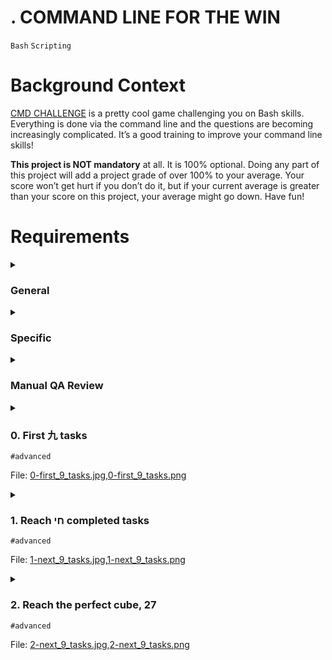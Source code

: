 # **. COMMAND LINE FOR THE WIN**
`Bash` `Scripting`

# Background Context
[CMD CHALLENGE](https://cmdchallenge.com/) is a pretty cool game challenging you on Bash skills. Everything is done via the command line and the questions are becoming increasingly complicated. It’s a good training to improve your command line skills!

**This project is NOT mandatory** at all. It is 100% optional. Doing any part of this project will add a project grade of over 100% to your average. Your score won’t get hurt if you don’t do it, but if your current average is greater than your score on this project, your average might go down. Have fun!

# Requirements
<details>
<summary><h3>General</h3></summary>

- A `README.md` file, at the root of the folder of the project, is mandatory
- This project will be manually reviewed.
- As each task is completed, the name of that task will turn green
- Create a screenshot, showing that you completed the required levels
- Push this screenshot with the right name to GitHub, in either the PNG or JPEG format
</details>

<details>
<summary><h3>Specific</h3></summary>

In addition to completing the project tasks and submitting the required `screenshots` to `GitHub`, you are also required to demonstrate the use of the `SFTP` (Secure File Transfer Protocol) command-line tool to move your local screenshots to the sandbox environment.

**References :**
- [SFTP Guide](https://man.openbsd.org/sftp)
- [SFTP File Transfer Tutorial](https://www.digitalocean.com/community/tutorials/how-to-use-sftp-to-securely-transfer-files-with-a-remote-server)

**Here are the steps to follow:**
- Take the `screenshots` of the completed levels as mentioned in the `general` requirements.
- Open a terminal or command prompt on your local machine.
- Use the `SFTP command-line tool` to establish a connection to the sandbox environment. You will need the `hostname`, `username`, and `password` provided to you for the sandbox environment.
- Once connected, navigate to the `directory` where you want to upload the `screenshots`.
- Use the SFTP `put` command to upload the `screenshots` from your local machine to the sandbox environment.
- Confirm that the `screenshots` have been successfully transferred by checking the sandbox directory.
- Once the `screenshots` are transferred, you can proceed to push the `screenshots` to `GitHub` as mentioned in the initial requirements.
- Make sure to include the steps you followed to use the SFTP command-line tool in your project’s README.md file. This will help the reviewers understand how you performed the file transfer using SFTP.

**NOTE :**
- The screenshoots of completed level should be inside the dir `/root/alx-system_engineering-devops/command_line_for_the_win/`
</details>

<details>
<summary><h3>Manual QA Review</h3></summary>

**It is your responsibility to request a review for this project from a peer. If no peers have been reviewed, you should request a review from a TA or staff member.**
</details>

<!-- # More Info -->

<details>
<summary>

### 0. First 九 tasks
`#advanced`

File: [0-first_9_tasks.jpg](),[0-first_9_tasks.png]()
</summary>

Complete the first 9 tasks.
</details>

<details>
<summary>

### 1. Reach חי completed tasks
`#advanced`

File: [1-next_9_tasks.jpg](),[1-next_9_tasks.png]()
</summary>

Complete the 9 next tasks, getting to 18 total.
</details>

<details>
<summary>

### 2. Reach the perfect cube, 27
`#advanced`

File: [2-next_9_tasks.jpg](),[2-next_9_tasks.png]()
</summary>

Complete the 9 next tasks, getting to 27 total.
</details>

